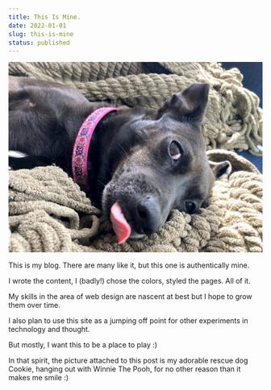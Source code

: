 ```yaml
---
title: This Is Mine.
date: 2022-01-01
slug: this-is-mine
status: published
---
```


![Cookie The Rescue Chiweenie](../src/images/CookieLoungeTongue.png)

This is my blog. There are many like it, but this one is 
authentically mine.

I wrote the content, I (badly!) chose the colors,
styled the pages. All of it.

My skills in the area of web design are nascent at best
but I hope to grow them over time.

I also plan to use this site as a jumping off point for other
experiments in technology and thought.

But mostly, I want this to be a place to play :)

In that spirit, the picture attached to this post is
my adorable rescue dog Cookie, hanging out with Winnie
The Pooh, for no other reason than it makes me smile :)